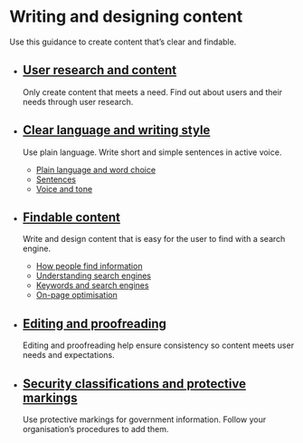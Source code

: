 Writing and designing content
=============================

Use this guidance to create content that’s clear and findable.

*   [User research and content](/writing-and-designing-content/user-research-and-content)
    -------------------------------------------------------------------------------------
    
    Only create content that meets a need. Find out about users and their needs through user research.
    
*   [Clear language and writing style](/writing-and-designing-content/clear-language-and-writing-style)
    ---------------------------------------------------------------------------------------------------
    
    Use plain language. Write short and simple sentences in active voice.
    
    *   [Plain language and word choice](/writing-and-designing-content/clear-language-and-writing-style/plain-language-and-word-choice)
    *   [Sentences](/writing-and-designing-content/clear-language-and-writing-style/sentences)
    *   [Voice and tone](/writing-and-designing-content/clear-language-and-writing-style/voice-and-tone)
    
*   [Findable content](/writing-and-designing-content/findable-content)
    -------------------------------------------------------------------
    
    Write and design content that is easy for the user to find with a search engine.
    
    *   [How people find information](/writing-and-designing-content/findable-content/how-people-find-information)
    *   [Understanding search engines](/writing-and-designing-content/findable-content/understanding-search-engines)
    *   [Keywords and search engines](/writing-and-designing-content/findable-content/keywords-and-search-engines)
    *   [On-page optimisation](/writing-and-designing-content/findable-content/page-optimisation)
    
*   [Editing and proofreading](/writing-and-designing-content/editing-and-proofreading)
    -----------------------------------------------------------------------------------
    
    Editing and proofreading help ensure consistency so content meets user needs and expectations.
    
*   [Security classifications and protective markings](/writing-and-designing-content/security-classifications-and-protective-markings)
    -----------------------------------------------------------------------------------------------------------------------------------
    
    Use protective markings for government information. Follow your organisation’s procedures to add them.